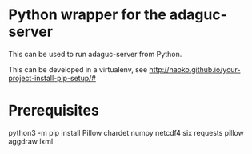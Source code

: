 # Python wrapper for the adaguc-server

This can be used to run adaguc-server from Python.

This can be developed in a virtualenv, see http://naoko.github.io/your-project-install-pip-setup/#

# Prerequisites

python3 -m pip install Pillow chardet numpy netcdf4 six requests pillow aggdraw lxml